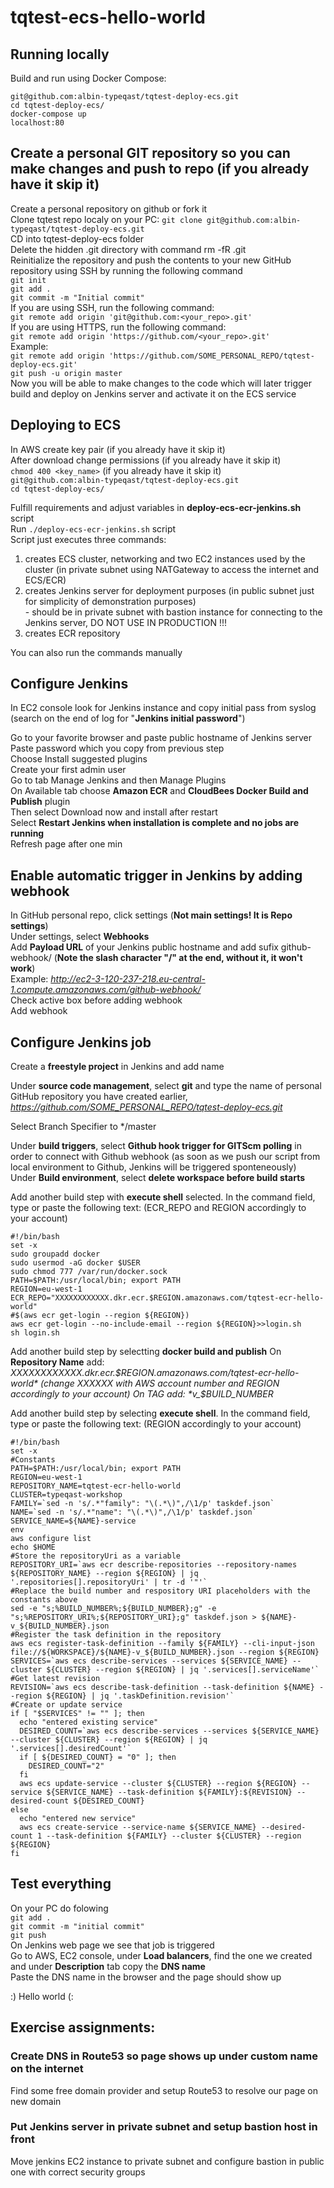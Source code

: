 tqtest-ecs-hello-world
======================
  
## Running locally

Build and run using Docker Compose:

`git@github.com:albin-typeqast/tqtest-deploy-ecs.git`  
`cd tqtest-deploy-ecs/`  
`docker-compose up`  
`localhost:80` 
    

## Create a personal GIT repository so you can make changes and push to repo (if you already have it skip it)
Create a personal repository on github or fork it  
Clone tqtest repo localy on your PC:
`git clone git@github.com:albin-typeqast/tqtest-deploy-ecs.git`  
CD into tqtest-deploy-ecs folder  
Delete the hidden .git directory with command rm -fR .git  
Reinitialize the repository and push the contents to your new GitHub repository using SSH by running the following command  
`git init`  
`git add .`  
`git commit -m "Initial commit"`  
If you are using SSH, run the following command:  
`git remote add origin 'git@github.com:<your_repo>.git'`  
If you are using HTTPS, run the following command:  
`git remote add origin 'https://github.com/<your_repo>.git'`  
Example:  
`git remote add origin 'https://github.com/SOME_PERSONAL_REPO/tqtest-deploy-ecs.git'`  
`git push -u origin master`  
Now you will be able to make changes to the code which will later trigger build and deploy on Jenkins server and activate it on the ECS service  


## Deploying to ECS

In AWS create key pair (if you already have it skip it)  
After download change permissions (if you already have it skip it)  
`chmod 400 <key_name>` (if you already have it skip it)  
`git@github.com:albin-typeqast/tqtest-deploy-ecs.git`  
`cd tqtest-deploy-ecs/`  

Fulfill requirements and adjust variables in **deploy-ecs-ecr-jenkins.sh** script  
Run `./deploy-ecs-ecr-jenkins.sh` script  
Script just executes three commands:  
  1. creates ECS cluster, networking and two EC2 instances used by the cluster (in private subnet using NATGateway to access the internet and ECS/ECR)  
  2. creates Jenkins server for deployment purposes (in public subnet just for simplicity of demonstration purposes)  
    - should be in private subnet with bastion instance for connecting to the Jenkins server, DO NOT USE IN PRODUCTION !!!  
  3. creates ECR repository  

You can also run the commands manually 


## Configure Jenkins
In EC2 console look for Jenkins instance and copy initial pass from syslog (search on the end of log for "**Jenkins initial password**")

Go to your favorite browser and paste public hostname of Jenkins server  
Paste password which you copy from previous step  
Choose Install suggested plugins  
Create your first admin user  
Go to tab Manage Jenkins and then Manage Plugins  
On Available tab choose **Amazon ECR** and **CloudBees Docker Build and Publish** plugin  
Then select Download now and install after restart  
Select **Restart Jenkins when installation is complete and no jobs are running**  
Refresh page after one min   


## Enable automatic trigger in Jenkins by adding webhook
In GitHub personal repo, click settings (**Not main settings! It is Repo settings**)  
Under settings, select **Webhooks**  
Add **Payload URL** of your Jenkins public hostname and add sufix github-webhook/ (**Note the slash character "/" at the end, without it, it won't work**)  
Example: *http://ec2-3-120-237-218.eu-central-1.compute.amazonaws.com/github-webhook/*    
Check active box before adding webhook  
Add webhook  


## Configure Jenkins job
Create a **freestyle project** in Jenkins and add name  

Under **source code management**, select **git** and type the name of personal GitHub repository you have created earlier, *https://github.com/SOME_PERSONAL_REPO/tqtest-deploy-ecs.git*  

Select Branch Specifier to */master  

Under **build triggers**, select **Github hook trigger for GITScm polling** in order to connect with Github webhook (as soon as we push our script from local environment to Github, Jenkins will be triggered sponteneously)  
Under **Build environment**, select **delete workspace before build starts**  

Add another build step with **execute shell** selected. In the command field, type or paste the following text: (ECR_REPO and REGION accordingly to your account)  

```
#!/bin/bash
set -x
sudo groupadd docker
sudo usermod -aG docker $USER
sudo chmod 777 /var/run/docker.sock
PATH=$PATH:/usr/local/bin; export PATH
REGION=eu-west-1
ECR_REPO="XXXXXXXXXXXX.dkr.ecr.$REGION.amazonaws.com/tqtest-ecr-hello-world"
#$(aws ecr get-login --region ${REGION})
aws ecr get-login --no-include-email --region ${REGION}>>login.sh
sh login.sh
```

Add another build step by selectting **docker build and publish**
On **Repository Name** add:  
*XXXXXXXXXXXX.dkr.ecr.$REGION.amazonaws.com/tqtest-ecr-hello-world* (change XXXXXX with AWS account number and REGION accordingly to your account)  
On TAG add: *v_$BUILD_NUMBER*  

Add another build step by selecting **execute shell**. In the command field, type or paste the following text: (REGION accordingly to your account)  

```
#!/bin/bash
set -x
#Constants
PATH=$PATH:/usr/local/bin; export PATH
REGION=eu-west-1
REPOSITORY_NAME=tqtest-ecr-hello-world
CLUSTER=typeqast-workshop
FAMILY=`sed -n 's/.*"family": "\(.*\)",/\1/p' taskdef.json`
NAME=`sed -n 's/.*"name": "\(.*\)",/\1/p' taskdef.json`
SERVICE_NAME=${NAME}-service
env
aws configure list
echo $HOME
#Store the repositoryUri as a variable
REPOSITORY_URI=`aws ecr describe-repositories --repository-names ${REPOSITORY_NAME} --region ${REGION} | jq '.repositories[].repositoryUri' | tr -d '"'`
#Replace the build number and respository URI placeholders with the constants above
sed -e "s;%BUILD_NUMBER%;${BUILD_NUMBER};g" -e "s;%REPOSITORY_URI%;${REPOSITORY_URI};g" taskdef.json > ${NAME}-v_${BUILD_NUMBER}.json
#Register the task definition in the repository
aws ecs register-task-definition --family ${FAMILY} --cli-input-json file://${WORKSPACE}/${NAME}-v_${BUILD_NUMBER}.json --region ${REGION}
SERVICES=`aws ecs describe-services --services ${SERVICE_NAME} --cluster ${CLUSTER} --region ${REGION} | jq '.services[].serviceName'`
#Get latest revision
REVISION=`aws ecs describe-task-definition --task-definition ${NAME} --region ${REGION} | jq '.taskDefinition.revision'`
#Create or update service
if [ "$SERVICES" != "" ]; then
  echo "entered existing service"
  DESIRED_COUNT=`aws ecs describe-services --services ${SERVICE_NAME} --cluster ${CLUSTER} --region ${REGION} | jq '.services[].desiredCount'`
  if [ ${DESIRED_COUNT} = "0" ]; then
    DESIRED_COUNT="2"
  fi
  aws ecs update-service --cluster ${CLUSTER} --region ${REGION} --service ${SERVICE_NAME} --task-definition ${FAMILY}:${REVISION} --desired-count ${DESIRED_COUNT}
else
  echo "entered new service"
  aws ecs create-service --service-name ${SERVICE_NAME} --desired-count 1 --task-definition ${FAMILY} --cluster ${CLUSTER} --region ${REGION}
fi
```

## Test everything
On your PC do folowing  
`git add .`  
`git commit -m "initial commit"`  
`git push`  
On Jenkins web page we see that job is triggered  
Go to AWS, EC2 console, under **Load balancers**, find the one we created and under **Description** tab copy the **DNS name**  
Paste the DNS name in the browser and the page should show up


  :) Hello world (:



## Exercise assignments:
### Create DNS in Route53 so page shows up under custom name on the internet    
Find some free domain provider and setup Route53 to resolve our page on new domain  
### Put Jenkins server in private subnet and setup bastion host in front  
Move jenkins EC2 instance to private subnet and configure bastion in public one with correct security groups
  
